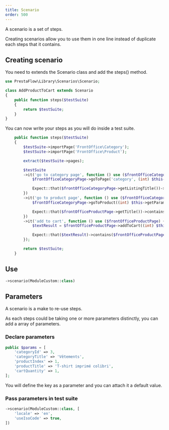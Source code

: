 ```yaml
---
title: Scenario
order: 500
---
```


A scenario is a set of steps.

Creating scenarios allow you to use them in one line instead of duplicate each steps that it contains.

## Creating scenario

You need to extends the Scenario class and add the steps() method.

```php
use PrestaFlow\Library\Scenarios\Scenario;

class AddProductToCart extends Scenario
{
    public function steps($testSuite)
    {
        return $testSuite;
    }
}
```

You can now write your steps as you will do inside a test suite.

```php
    public function steps($testSuite)
    {
        $testSuite->importPage('FrontOffice\Category');
        $testSuite->importPage('FrontOffice\Product');

        extract($testSuite->pages);

        $testSuite
        ->it('go to category page', function () use ($frontOfficeCategoryPage) {
            $frontOfficeCategoryPage->goToPage('category', (int) $this->getParam('categoryId'));

            Expect::that($frontOfficeCategoryPage->getListingTitle())->contains($this->getParam('categoryTitle'));
        })
        ->it('go to product page', function () use ($frontOfficeCategoryPage, $frontOfficeProductPage) {
            $frontOfficeCategoryPage->goToProduct((int) $this->getParam('productIndex'));

            Expect::that($frontOfficeProductPage->getTitle())->contains($this->getParam('productTitle'));
        })
        ->it('add to cart', function () use ($frontOfficeProductPage) {
            $textResult = $frontOfficeProductPage->addToCart((int) $this->getParam('cartQuantity'));

            Expect::that($textResult)->contains($frontOfficeProductPage->message('addedToCart'));
        });

        return $testSuite;
    }
```

## Use

```php
->scenario(ModuleCustom::class)
```

## Parameters

A scenario is a make to re-use steps.

As each steps could be taking one or more parameters distinctly, you can add a array of parameters.

### Declare parameters

```php
public $params = [
    'categoryId' => 3,
    'categoryTitle' => 'Vêtements',
    'productIndex' => 1,
    'productTitle' => 'T-shirt imprimé colibri',
    'cartQuantity' => 1,
];
```

You will define the key as a parameter and you can attach it a default value.

### Pass parameters in test suite

```php
->scenario(ModuleCustom::class, [
    'locale' => 'en',
    'useIsoCode' => true,
])
```
